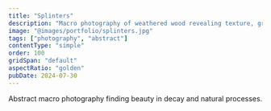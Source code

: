 ```yaml
---
title: "Splinters"
description: "Macro photography of weathered wood revealing texture, grain, and the passage of time."
image: "@images/portfolio/splinters.jpg"
tags: ["photography", "abstract"]
contentType: "simple"
order: 100
gridSpan: "default"
aspectRatio: "golden"
pubDate: 2024-07-30
---
```


Abstract macro photography finding beauty in decay and natural processes.
